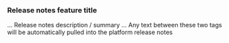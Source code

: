 <!--- IMPORTANT: Please attach or create an issue after submitting a Pull Request. -->

<!--start_release_notes-->
### Release notes feature title
... Release notes description / summary
... Any text between these two tags will be automatically pulled into the platform release notes
<!--end_release_notes-->
